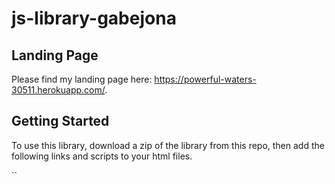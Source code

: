 # js-library-gabejona

## Landing Page

Please find my landing page here: https://powerful-waters-30511.herokuapp.com/.

## Getting Started

To use this library, download a zip of the library from this repo, then add the following links and scripts to your html files.

``<link rel="stylesheet" type="text/css" href="fr.css">
<script type="text/javascript" src="fr.js"</script>
<script src="https://code.jquery.com/jquery-3.5.1.slim.min.js"
 integrity="sha384-DfXdz2htPH0lsSSs5nCTpuj/zy4C+OGpamoFVy38MVBnE+IbbVYUew+OrCXaRkfj"
 crossorigin="anoymous"</script>
<script src="https://cdnjs.cloudflare.com/ajax/libs/TableDnD/0.9.1/jquery.tablednd.js"
 integrity="sha256-d3rtug+Hg1GZPB7Y/yTcRixO/wlI78+2m08tosoRn7A="
 crossorigin="anoymous"</script>``
 
## Documentation

Please find documentation for this library here: https://powerful-waters-30511.herokuapp.com/doc.html. 
